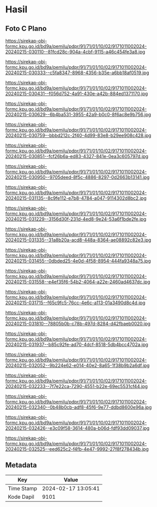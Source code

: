 # Hasil

## Foto C Plano

https://sirekap-obj-formc.kpu.go.id/bd9a/pemilu/pdpr/91/71/01/10/02/9171011002024-20240215-030110--81fcd28c-904a-4cbf-9115-a46c454fe3a8.jpg

https://sirekap-obj-formc.kpu.go.id/bd9a/pemilu/pdpr/91/71/01/10/02/9171011002024-20240215-030333--c5fa8347-8968-4356-b35e-a6bb18af0519.jpg

https://sirekap-obj-formc.kpu.go.id/bd9a/pemilu/pdpr/91/71/01/10/02/9171011002024-20240215-030431--f056d752-4a91-430e-a42b-884ed1371170.jpg

https://sirekap-obj-formc.kpu.go.id/bd9a/pemilu/pdpr/91/71/01/10/02/9171011002024-20240215-030629--6b4ba531-3955-42a9-b0c0-8f6ac8e9b756.jpg

https://sirekap-obj-formc.kpu.go.id/bd9a/pemilu/pdpr/91/71/01/10/02/9171011002024-20240215-030759--bbbd212c-2f40-4d99-83e8-b29ee908c428.jpg

https://sirekap-obj-formc.kpu.go.id/bd9a/pemilu/pdpr/91/71/01/10/02/9171011002024-20240215-030851--fcf26b6a-ed83-4327-841e-0ea3c605797d.jpg

https://sirekap-obj-formc.kpu.go.id/bd9a/pemilu/pdpr/91/71/01/10/02/9171011002024-20240215-030950--9705deed-8f5c-4886-8297-0d2663b13141.jpg

https://sirekap-obj-formc.kpu.go.id/bd9a/pemilu/pdpr/91/71/01/10/02/9171011002024-20240215-031135--8c9fe112-e7b8-4784-a047-9114302d8bc2.jpg

https://sirekap-obj-formc.kpu.go.id/bd9a/pemilu/pdpr/91/71/01/10/02/9171011002024-20240215-031229--3156d30f-231d-4ed8-9e24-53a6f1bde2fe.jpg

https://sirekap-obj-formc.kpu.go.id/bd9a/pemilu/pdpr/91/71/01/10/02/9171011002024-20240215-031335--31a8b20a-acd8-448a-8364-ae08892c82e3.jpg

https://sirekap-obj-formc.kpu.go.id/bd9a/pemilu/pdpr/91/71/01/10/02/9171011002024-20240215-031455--0dbded25-4e0d-4f58-8954-444fa9348a75.jpg

https://sirekap-obj-formc.kpu.go.id/bd9a/pemilu/pdpr/91/71/01/10/02/9171011002024-20240215-031558--e4ef35f6-54b2-4064-a22e-2460ad4637dc.jpg

https://sirekap-obj-formc.kpu.go.id/bd9a/pemilu/pdpr/91/71/01/10/02/9171011002024-20240215-031715--f65c9fc5-76cc-4e6c-a113-01a3490d8c4d.jpg

https://sirekap-obj-formc.kpu.go.id/bd9a/pemilu/pdpr/91/71/01/10/02/9171011002024-20240215-031810--78805b0b-c78b-497d-8284-d42fbaeb0020.jpg

https://sirekap-obj-formc.kpu.go.id/bd9a/pemilu/pdpr/91/71/01/10/02/9171011002024-20240215-031937--b85c92fe-ad70-4dcf-8518-5db4bcc4702a.jpg

https://sirekap-obj-formc.kpu.go.id/bd9a/pemilu/pdpr/91/71/01/10/02/9171011002024-20240215-032052--9b224e62-e014-40e2-8a65-1f38b9b2a6df.jpg

https://sirekap-obj-formc.kpu.go.id/bd9a/pemilu/pdpr/91/71/01/10/02/9171011002024-20240215-032233--7f7e22ca-7290-4551-b22e-69ec5531cf44.jpg

https://sirekap-obj-formc.kpu.go.id/bd9a/pemilu/pdpr/91/71/01/10/02/9171011002024-20240215-032340--0b48b0cb-adf8-45f6-9e77-ddbd8600e96a.jpg

https://sirekap-obj-formc.kpu.go.id/bd9a/pemilu/pdpr/91/71/01/10/02/9171011002024-20240215-032426--e3c09f58-3614-480a-b06d-fdf93dd09037.jpg

https://sirekap-obj-formc.kpu.go.id/bd9a/pemilu/pdpr/91/71/01/10/02/9171011002024-20240215-032525--eed625c2-f4fb-4e47-9992-27f8f278434b.jpg


## Metadata

| Key        | Value               |
| ---------- | ------------------- |
| Time Stamp | 2024-02-17 13:05:41 |
| Kode Dapil | 9101                |



